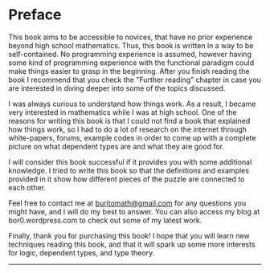 # Preface

This book aims to be accessible to novices, that have no prior experience beyond high school mathematics. Thus, this book is written in a way to be self-contained. No programming experience is assumed, however having some kind of programming experience with the functional paradigm could make things easier to grasp in the beginning. After you finish reading the book I recommend that you check the "Further reading" chapter in case you are interested in diving deeper into some of the topics discussed.

I was always curious to understand how things work. As a result, I became very interested in mathematics while I was at high school. One of the reasons for writing this book is that I could not find a book that explained how things work, so I had to do a lot of research on the internet through white-papers, forums, example codes in order to come up with a complete picture on what dependent types are and what they are good for.

I will consider this book successful if it provides you with some additional knowledge. I tried to write this book so that the definitions and examples provided in it show how different pieces of the puzzle are connected to each other.

Feel free to contact me at buritomath@gmail.com for any questions you might have, and I will do my best to answer. You can also access my blog at bor0.wordpress.com to check out some of my latest work.

Finally, thank you for purchasing this book! I hope that you will learn new techniques reading this book, and that it will spark up some more interests for logic, dependent types, and type theory.

* * *
